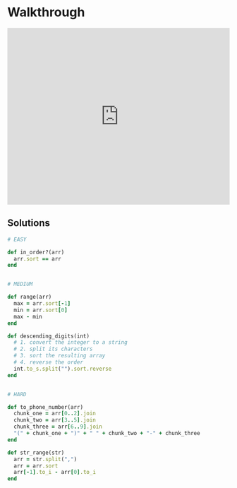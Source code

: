 # Walkthrough

<iframe src="https://player.vimeo.com/video/206616914?rel=0&autoplay=1" width="100%" height="400px" frameborder="0" webkitallowfullscreen="" mozallowfullscreen="" allowfullscreen="" style="line-height: 1.6em;" rel="line-height: 1.6em;"></iframe>


## Solutions

```ruby
# EASY

def in_order?(arr)
  arr.sort == arr
end


# MEDIUM

def range(arr)
  max = arr.sort[-1]
  min = arr.sort[0]
  max - min
end

def descending_digits(int)
  # 1. convert the integer to a string
  # 2. split its characters
  # 3. sort the resulting array
  # 4. reverse the order
  int.to_s.split("").sort.reverse
end


# HARD

def to_phone_number(arr)
  chunk_one = arr[0..2].join
  chunk_two = arr[3..5].join
  chunk_three = arr[6..9].join
  "(" + chunk_one + ")" + " " + chunk_two + "-" + chunk_three
end

def str_range(str)
  arr = str.split(",")
  arr = arr.sort
  arr[-1].to_i - arr[0].to_i
end
```
